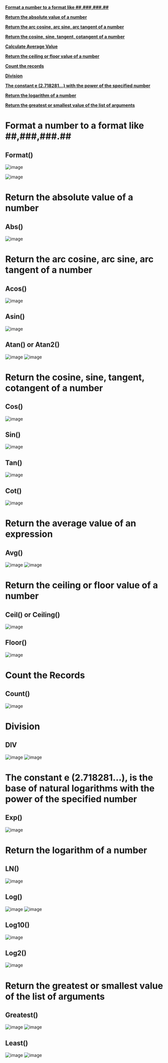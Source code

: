 **[Format a number to a format like ##,###,###.##](#a1)**

**[Return the absolute value of a number](#a2)**

**[Return the arc cosine, arc sine, arc tangent of a number](#a3)**

**[Return the cosine, sine, tangent, cotangent of a number](#a4)**

**[Calculate Average Value](#a5)**

**[Return the ceiling or floor value of a number](#a6)**

**[Count the records](#a7)**

**[Division](#a8)**

**[The constant e (2.718281...) with the power of the specified number](#a9)**

**[Return the logarithm of a number](#a9.1)**

**[Return the greatest or smallest value of the list of arguments](#a10)**

#
#
#
#
#
#
#
#
#
#
#
#
#
#
#
#
#
#
#
#
#
#
#
#
#
#



<a id="a1"></a>
# Format a number to a format like ##,###,###.##

## Format()

![image](https://user-images.githubusercontent.com/60442877/210280883-74478878-1524-437d-8d6d-a9baa2695906.png)

![image](https://user-images.githubusercontent.com/60442877/210280890-9943c340-d35b-404f-b5de-d234ae0ce944.png)

<a id="a2"></a>
# Return the absolute value of a number 

## Abs()

![image](https://user-images.githubusercontent.com/60442877/210474285-a92b236e-2ec5-44d1-8274-40196f6c66f2.png)

<a id="a3"></a>
# Return the arc cosine, arc sine, arc tangent of a number

## Acos()

![image](https://user-images.githubusercontent.com/60442877/210474385-8f693a66-dda0-4907-b409-8386c2745268.png)

## Asin()

![image](https://user-images.githubusercontent.com/60442877/210474500-3cd76005-83bb-44eb-8290-3408fee557d6.png)

## Atan() or Atan2()

![image](https://user-images.githubusercontent.com/60442877/210474622-ffca9ebb-f078-4924-8cef-8dfadce6a121.png)
![image](https://user-images.githubusercontent.com/60442877/210474688-def10e8d-a310-4189-bdcf-1290ecf84bb0.png)

<a id="a4"></a>
# Return the cosine, sine, tangent, cotangent of a number

## Cos()

![image](https://user-images.githubusercontent.com/60442877/210474846-ec214e91-82d2-4be0-8463-bc467a1f805a.png)

## Sin()

![image](https://user-images.githubusercontent.com/60442877/210474870-a27f3ced-e1db-4894-be9f-38613962fa17.png)

## Tan()

![image](https://user-images.githubusercontent.com/60442877/210474886-e46bcd42-6383-4dfc-8d2b-61e628bf6ed0.png)

## Cot()

![image](https://user-images.githubusercontent.com/60442877/210475390-5051df7d-d349-43b9-8f2a-c507559b2227.png)


<a id="a5"></a>
# Return the average value of an expression

## Avg()

![image](https://user-images.githubusercontent.com/60442877/210475056-ad9b78e4-5298-4076-9601-9eafb618a745.png)
![image](https://user-images.githubusercontent.com/60442877/210475081-3dfffb58-619d-411b-9d5d-c72381b836a8.png)

<a id="a6"></a>
# Return the ceiling or floor value of a number

## Ceil() or Ceiling()

![image](https://user-images.githubusercontent.com/60442877/210475306-4b659eee-ce01-4145-9a15-ad20b89dfa51.png)

## Floor()

![image](https://user-images.githubusercontent.com/60442877/210480344-5066abbd-12ff-4f63-978f-000a751a51b6.png)

<a id="a7"></a>
# Count the Records

## Count()

![image](https://user-images.githubusercontent.com/60442877/210480070-39427d40-ae0d-4874-a8d0-7c934b9013a7.png)

<a id="a8"></a>
# Division

## DIV

![image](https://user-images.githubusercontent.com/60442877/210480501-169c82d1-46e5-401f-a48d-6dd18955cd8c.png)
![image](https://user-images.githubusercontent.com/60442877/210480516-d5632f38-68e1-46f7-87a0-9fb09d19593c.png)

<a id="a9"></a>
# The constant e (2.718281...), is the base of natural logarithms with the power of the specified number

## Exp()

![image](https://user-images.githubusercontent.com/60442877/210480784-686737de-638e-4a96-b5b0-20c022abbaff.png)

<a id="a9.1"></a>
# Return the logarithm of a number

## LN()

![image](https://user-images.githubusercontent.com/60442877/210481292-a2659ba9-e294-4397-8c68-e1c5b960b578.png)

## Log()

![image](https://user-images.githubusercontent.com/60442877/210481455-659eddd4-88dd-4190-ab70-90fc7e105c18.png)
![image](https://user-images.githubusercontent.com/60442877/210481483-1d5b7ef2-896e-44e8-95f4-8247233f87a1.png)

## Log10()

![image](https://user-images.githubusercontent.com/60442877/210481522-ac295f00-a0bd-4559-b265-26a415d630b1.png)

## Log2()

![image](https://user-images.githubusercontent.com/60442877/210481542-37efbfe2-af77-465f-ba65-6679868a438b.png)

<a id="a10"></a>
# Return the greatest or smallest value of the list of arguments

## Greatest()

![image](https://user-images.githubusercontent.com/60442877/210481027-759f1c93-4d94-4f79-8fb2-0d8719a887cb.png)
![image](https://user-images.githubusercontent.com/60442877/210481038-bfe1dbb0-f537-47d2-8d76-94f25a3da204.png)

## Least()

![image](https://user-images.githubusercontent.com/60442877/210481065-63fb689f-766b-4a06-8b19-118b5cbcee65.png)
![image](https://user-images.githubusercontent.com/60442877/210481080-aa46aaa6-ef5f-49b8-b28c-4559b982b043.png)





